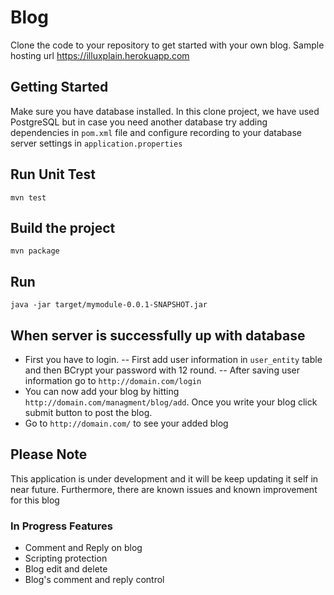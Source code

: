 
# Blog

Clone the code to your repository to get started with your own blog. 
Sample hosting url https://illuxplain.herokuapp.com

## Getting Started
Make sure you have database installed. In this clone project, we have used PostgreSQL but in case you need another database try adding dependencies in `pom.xml` file and configure recording to your database server settings in `application.properties`

## Run Unit Test
`mvn test`

## Build the project
`mvn package`

## Run 
`java -jar target/mymodule-0.0.1-SNAPSHOT.jar`

## When server is successfully up with database
- First you have to login. 
-- First add user information in `user_entity` table and then BCrypt your password with 12 round.
-- After saving user information go to `http://domain.com/login` 
- You can now add your blog by hitting `http://domain.com/managment/blog/add`. Once you write your blog click submit button to post the blog.
- Go to `http://domain.com/` to see your added blog


## Please Note
This application is under development and it will be keep updating it self in near future. Furthermore, there are known issues and known improvement for this blog

### In Progress Features
- Comment and Reply on blog
- Scripting protection 
- Blog edit and delete
- Blog's comment and reply control
